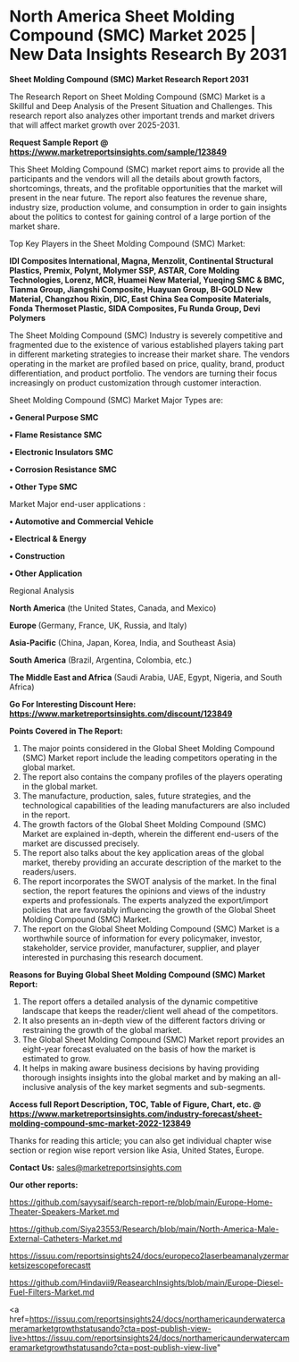 # North America Sheet Molding Compound (SMC) Market 2025 | New Data Insights Research By 2031

<strong>Sheet Molding Compound (SMC) Market Research Report 2031</strong>

The Research Report on Sheet Molding Compound (SMC) Market is a Skillful and Deep Analysis of the Present Situation and Challenges. This research report also analyzes other important trends and market drivers that will affect market growth over 2025-2031.

<strong>Request Sample Report @ <a href=https://www.marketreportsinsights.com/sample/123849>https://www.marketreportsinsights.com/sample/123849</a></strong>

This Sheet Molding Compound (SMC) market report aims to provide all the participants and the vendors will all the details about growth factors, shortcomings, threats, and the profitable opportunities that the market will present in the near future. The report also features the revenue share, industry size, production volume, and consumption in order to gain insights about the politics to contest for gaining control of a large portion of the market share.

Top Key Players in the Sheet Molding Compound (SMC) Market:

<strong>IDI Composites International, Magna, Menzolit, Continental Structural Plastics, Premix, Polynt, Molymer SSP, ASTAR, Core Molding Technologies, Lorenz, MCR, Huamei New Material, Yueqing SMC & BMC, Tianma Group, Jiangshi Composite, Huayuan Group, BI-GOLD New Material, Changzhou Rixin, DIC, East China Sea Composite Materials, Fonda Thermoset Plastic, SIDA Composites, Fu Runda Group, Devi Polymers</strong>

The Sheet Molding Compound (SMC) Industry is severely competitive and fragmented due to the existence of various established players taking part in different marketing strategies to increase their market share. The vendors operating in the market are profiled based on price, quality, brand, product differentiation, and product portfolio. The vendors are turning their focus increasingly on product customization through customer interaction.

Sheet Molding Compound (SMC) Market Major Types are:

<strong>• General Purpose SMC

• Flame Resistance SMC

• Electronic Insulators SMC

• Corrosion Resistance SMC

• Other Type SMC</strong>

Market Major end-user applications :

<strong>• Automotive and Commercial Vehicle

• Electrical & Energy

• Construction

• Other Application</strong>

Regional Analysis

</u><strong><b>North America</b></strong> (the United States, Canada, and Mexico)

<strong><b>Europe </b></strong>(Germany, France, UK, Russia, and Italy)

<strong><b>Asia-Pacific</b></strong> (China, Japan, Korea, India, and Southeast Asia)

<strong><b>South America</b></strong> (Brazil, Argentina, Colombia, etc.)

<strong><b>The Middle East and Africa</b></strong> (Saudi Arabia, UAE, Egypt, Nigeria, and South Africa)

<strong>Go For Interesting Discount Here: <a href=https://www.marketreportsinsights.com/discount/123849>https://www.marketreportsinsights.com/discount/123849</a></strong>

<strong>Points Covered in The Report:</strong>
<ol>
  <li>The major points considered in the Global Sheet Molding Compound (SMC) Market report include the leading competitors operating in the global market.</li>
  <li>The report also contains the company profiles of the players operating in the global market.</li>
  <li>The manufacture, production, sales, future strategies, and the technological capabilities of the leading manufacturers are also included in the report.</li>
  <li>The growth factors of the Global Sheet Molding Compound (SMC) Market are explained in-depth, wherein the different end-users of the market are discussed precisely.</li>
  <li>The report also talks about the key application areas of the global market, thereby providing an accurate description of the market to the readers/users.</li>
  <li>The report incorporates the SWOT analysis of the market. In the final section, the report features the opinions and views of the industry experts and professionals. The experts analyzed the export/import policies that are favorably influencing the growth of the Global Sheet Molding Compound (SMC) Market.</li>
  <li>The report on the Global Sheet Molding Compound (SMC) Market is a worthwhile source of information for every policymaker, investor, stakeholder, service provider, manufacturer, supplier, and player interested in purchasing this research document.</li>
</ol>
<strong>Reasons for Buying Global Sheet Molding Compound (SMC) Market Report:</strong>

<ol>
  <li>The report offers a detailed analysis of the dynamic competitive landscape that keeps the reader/client well ahead of the competitors.</li>
  <li>It also presents an in-depth view of the different factors driving or restraining the growth of the global market.</li>
  <li>The Global Sheet Molding Compound (SMC) Market report provides an eight-year forecast evaluated on the basis of how the market is estimated to grow.</li>
  <li>It helps in making aware business decisions by having providing thorough insights insights into the global market and by making an all-inclusive analysis of the key market segments and sub-segments.</li>
</ol>
<strong>Access full Report Description, TOC, Table of Figure, Chart, etc. @ <a href=https://www.marketreportsinsights.com/industry-forecast/sheet-molding-compound-smc-market-2022-123849>https://www.marketreportsinsights.com/industry-forecast/sheet-molding-compound-smc-market-2022-123849</a></strong>


Thanks for reading this article; you can also get individual chapter wise section or region wise report version like Asia, United States, Europe.

<strong>Contact Us:</strong>
sales@marketreportsinsights.com

<strong>Our other reports:</strong>

<a href=https://github.com/sayysaif/search-report-re/blob/main/Europe-Home-Theater-Speakers-Market.md>https://github.com/sayysaif/search-report-re/blob/main/Europe-Home-Theater-Speakers-Market.md</a>

<a href=https://github.com/Siya23553/Research/blob/main/North-America-Male-External-Catheters-Market.md>https://github.com/Siya23553/Research/blob/main/North-America-Male-External-Catheters-Market.md</a>

<a href=https://issuu.com/reportsinsights24/docs/europeco2laserbeamanalyzermarketsizescopeforecastt>https://issuu.com/reportsinsights24/docs/europeco2laserbeamanalyzermarketsizescopeforecastt</a>

<a href=https://github.com/Hindavii9/ReasearchInsights/blob/main/Europe-Diesel-Fuel-Filters-Market.md>https://github.com/Hindavii9/ReasearchInsights/blob/main/Europe-Diesel-Fuel-Filters-Market.md</a>

<a href=https://issuu.com/reportsinsights24/docs/northamericaunderwatercameramarketgrowthstatusando?cta=post-publish-view-live>https://issuu.com/reportsinsights24/docs/northamericaunderwatercameramarketgrowthstatusando?cta=post-publish-view-live</a>"
